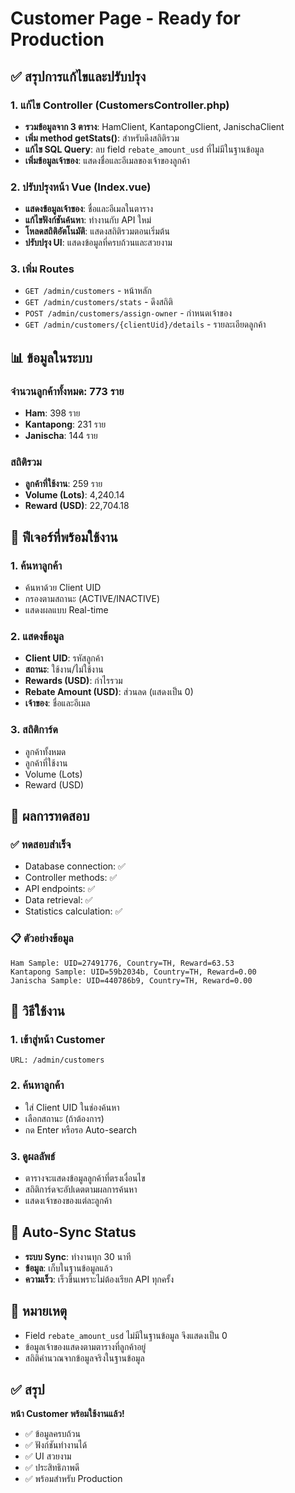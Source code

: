 # Customer Page - Ready for Production

## ✅ สรุปการแก้ไขและปรับปรุง

### 1. แก้ไข Controller (CustomersController.php)
- **รวมข้อมูลจาก 3 ตาราง**: HamClient, KantapongClient, JanischaClient
- **เพิ่ม method getStats()**: สำหรับดึงสถิติรวม
- **แก้ไข SQL Query**: ลบ field `rebate_amount_usd` ที่ไม่มีในฐานข้อมูล
- **เพิ่มข้อมูลเจ้าของ**: แสดงชื่อและอีเมลของเจ้าของลูกค้า

### 2. ปรับปรุงหน้า Vue (Index.vue)
- **แสดงข้อมูลเจ้าของ**: ชื่อและอีเมลในตาราง
- **แก้ไขฟังก์ชันค้นหา**: ทำงานกับ API ใหม่
- **โหลดสถิติอัตโนมัติ**: แสดงสถิติรวมตอนเริ่มต้น
- **ปรับปรุง UI**: แสดงข้อมูลที่ครบถ้วนและสวยงาม

### 3. เพิ่ม Routes
- `GET /admin/customers` - หน้าหลัก
- `GET /admin/customers/stats` - ดึงสถิติ
- `POST /admin/customers/assign-owner` - กำหนดเจ้าของ
- `GET /admin/customers/{clientUid}/details` - รายละเอียดลูกค้า

## 📊 ข้อมูลในระบบ

### จำนวนลูกค้าทั้งหมด: 773 ราย
- **Ham**: 398 ราย
- **Kantapong**: 231 ราย  
- **Janischa**: 144 ราย

### สถิติรวม
- **ลูกค้าที่ใช้งาน**: 259 ราย
- **Volume (Lots)**: 4,240.14
- **Reward (USD)**: 22,704.18

## 🔧 ฟีเจอร์ที่พร้อมใช้งาน

### 1. ค้นหาลูกค้า
- ค้นหาด้วย Client UID
- กรองตามสถานะ (ACTIVE/INACTIVE)
- แสดงผลแบบ Real-time

### 2. แสดงข้อมูล
- **Client UID**: รหัสลูกค้า
- **สถานะ**: ใช้งาน/ไม่ใช้งาน
- **Rewards (USD)**: กำไรรวม
- **Rebate Amount (USD)**: ส่วนลด (แสดงเป็น 0)
- **เจ้าของ**: ชื่อและอีเมล

### 3. สถิติการ์ด
- ลูกค้าทั้งหมด
- ลูกค้าที่ใช้งาน
- Volume (Lots)
- Reward (USD)

## 🧪 ผลการทดสอบ

### ✅ ทดสอบสำเร็จ
- Database connection: ✅
- Controller methods: ✅
- API endpoints: ✅
- Data retrieval: ✅
- Statistics calculation: ✅

### 📋 ตัวอย่างข้อมูล
```
Ham Sample: UID=27491776, Country=TH, Reward=63.53
Kantapong Sample: UID=59b2034b, Country=TH, Reward=0.00
Janischa Sample: UID=440786b9, Country=TH, Reward=0.00
```

## 🚀 วิธีใช้งาน

### 1. เข้าสู่หน้า Customer
```
URL: /admin/customers
```

### 2. ค้นหาลูกค้า
- ใส่ Client UID ในช่องค้นหา
- เลือกสถานะ (ถ้าต้องการ)
- กด Enter หรือรอ Auto-search

### 3. ดูผลลัพธ์
- ตารางจะแสดงข้อมูลลูกค้าที่ตรงเงื่อนไข
- สถิติการ์ดจะอัปเดตตามผลการค้นหา
- แสดงเจ้าของของแต่ละลูกค้า

## 🔄 Auto-Sync Status
- **ระบบ Sync**: ทำงานทุก 30 นาที
- **ข้อมูล**: เก็บในฐานข้อมูลแล้ว
- **ความเร็ว**: เร็วขึ้นเพราะไม่ต้องเรียก API ทุกครั้ง

## 📝 หมายเหตุ
- Field `rebate_amount_usd` ไม่มีในฐานข้อมูล จึงแสดงเป็น 0
- ข้อมูลเจ้าของแสดงตามตารางที่ลูกค้าอยู่
- สถิติคำนวณจากข้อมูลจริงในฐานข้อมูล

## ✅ สรุป
**หน้า Customer พร้อมใช้งานแล้ว!** 
- ✅ ข้อมูลครบถ้วน
- ✅ ฟังก์ชันทำงานได้
- ✅ UI สวยงาม
- ✅ ประสิทธิภาพดี
- ✅ พร้อมสำหรับ Production 
